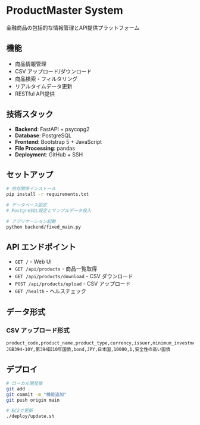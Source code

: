 # ProductMaster System

金融商品の包括的な情報管理とAPI提供プラットフォーム

## 機能

- 商品情報管理
- CSV アップロード/ダウンロード
- 商品検索・フィルタリング
- リアルタイムデータ更新
- RESTful API提供

## 技術スタック

- **Backend**: FastAPI + psycopg2
- **Database**: PostgreSQL
- **Frontend**: Bootstrap 5 + JavaScript
- **File Processing**: pandas
- **Deployment**: GitHub + SSH

## セットアップ

```bash
# 依存関係インストール
pip install -r requirements.txt

# データベース設定
# PostgreSQL設定とサンプルデータ投入

# アプリケーション起動
python backend/fixed_main.py
```

## API エンドポイント

- `GET /` - Web UI
- `GET /api/products` - 商品一覧取得
- `GET /api/products/download` - CSV ダウンロード
- `POST /api/products/upload` - CSV アップロード
- `GET /health` - ヘルスチェック

## データ形式

### CSV アップロード形式
```csv
product_code,product_name,product_type,currency,issuer,minimum_investment,risk_level,description
JGB394-10Y,第394回10年国債,bond,JPY,日本国,10000,1,安全性の高い国債
```

## デプロイ

```bash
# ローカル開発後
git add .
git commit -m "機能追加"
git push origin main

# EC2で更新
./deploy/update.sh
```
